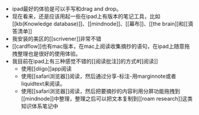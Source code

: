 - ipad最好的体验是可以手写和drag and drop。
- 现在看来，还是应该用起一些在ipad上有版本的笔记工具，比如[[kb(Knowledge database)]]、[[mindnode]]、[[幕布]]、[[the brain]]和[[滴答清单]]
- 我安装的美区的[[scrivener]]非常不错
- [[cardflow]]也有mac版本，在mac上阅读收集摘抄的语句，在ipad上随意拖拽整理也是很好的使用体验。
- 我目前在ipad上有三种感觉不错的[[阅读批注]]的方式#[[阅读]]
    - 使用[[diigo]]app阅读
    - 使用[[safari浏览器]]阅读，然后通过分享-标注-用marginnote或者liquidtext来阅读。
    - 使用[[safari浏览器]]阅读，然后把要摘抄的内容利用分屏功能拖拽到[[mindnode]]中整理，整理之后可以把文本复制到[[roam research]]这类知识体系笔记中

